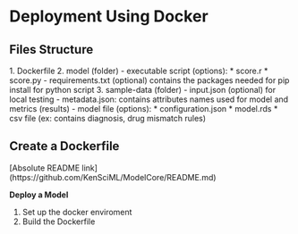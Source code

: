
<h1>Deployment Using Docker</h1>

<h2>Files Structure</h2>
1. Dockerfile
2. model (folder)
	- executable script (options):
		* score.r
		* score.py
	- requirements.txt (optional) contains the packages needed for pip install for python script
3. sample-data (folder)
	- input.json (optional) for local testing
	- metadata.json: contains attributes names used for model and metrics (results)
	- model file (options): 
		* configuration.json
		* model.rds
		* csv file (ex: contains diagnosis, drug mismatch rules)

<h2>Create a Dockerfile</h2>
[Absolute README link](https://github.com/KenSciML/ModelCore/README.md)

<b>Deploy a Model</b>
1. Set up the docker enviroment 
2. Build the Dockerfile


